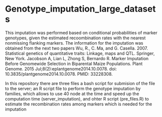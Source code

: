 # Genotype_imputation_large_datasets
This imputation was performed based on conditional probabilities of marker genotypes, given the estimated recoombination rates with the nearest nonmissing flanking markers. 
The information for the imputation was obtained from the next two papers
Wu, R., C. Ma, and G. Casella. 2007. Statistical genetics of quantitative traits: Linkage, maps and QTL. Springer, New York.
Jacobson A, Lian L, Zhong S, Bernardo R. Marker Imputation Before Genomewide Selection in Biparental Maize Populations. Plant Genome. 2015 Jul;8(2):eplantgenome2014.10.0078. doi: 10.3835/plantgenome2014.10.0078. PMID: 33228308.

In this repository there are three files a bash script for submision of the file to the server; an R script file to perform the genotype imputation by families, which allows to use 40 node at the time and speed up the computation time (server_imputation), and ohter R script (pre_files.R) to estimate the recombination rates among markers which is needed for the imputation
